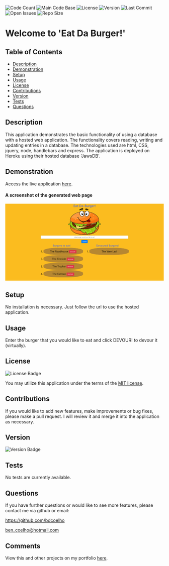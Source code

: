
  ![Code Count](https://img.shields.io/github/languages/count/bdcoelho/burger) 
  ![Main Code Base](https://img.shields.io/github/languages/top/bdcoelho/burger) 
  ![License](https://img.shields.io/badge/license-MIT-blue) 
  ![Version](https://img.shields.io/badge/version-1.0-red) 
  ![Last Commit](https://img.shields.io/github/last-commit/bdcoelho/burger) 
  ![Open Issues](https://img.shields.io/github/issues-raw/bdcoelho/burger) 
  ![Repo Size](https://img.shields.io/github/repo-size/bdcoelho/burger)

  # Welcome to 'Eat Da Burger!'


  ## Table of Contents

  * [Description](#Description)
  * [Demonstration](#Demonstration)
  * [Setup](#Setup)
  * [Usage](#Usage)
  * [License](#License)
  * [Contributions](#Contributions)
  * [Version](#Version)
  * [Tests](#Tests)
  * [Questions](#Questions)


  ## Description

  This application demonstrates the basic functionality of using a database with a hosted web application. The functionality covers reading, writing and updating entries in a database. The technologies used are html, CSS, jquery, node, handlebars and express. The application is deployed on Heroku using their hosted database 'JawsDB'.


  ## Demonstration

  Access the live application [here](https://lit-chamber-58185.herokuapp.com/).

  #### A screenshot of the generated web page

  ![Screenshot](./public/assets/img/screenshot.png "Screenshot")

  ## Setup

  No installation is necessary. Just follow the url to use the hosted application.


  ## Usage

  Enter the burger that you would like to eat and click DEVOUR! to devour it (virtually).

  ## License

  ![License Badge](https://img.shields.io/badge/license-MIT-blue)

  You may utilize this application under the terms of the [MIT license](assets/licences/MIT.txt).

  ## Contributions

  If you would like to add new features, make improvements or bug fixes, please make a pull request. I will review it and merge it into the application as necessary.

  ## Version

  ![Version Badge](https://img.shields.io/badge/version-1.0-red)

  ## Tests

  No tests are currently available.

  ## Questions

  If you have further questions or would like to see more features, please contact me via github or email:

  https://github.com/bdcoelho 

  ben_coelho@hotmail.com
  
  ## Comments
  View this and other projects on my portfolio [here](https://bdcoelho.github.io/web-dev.html).

  

